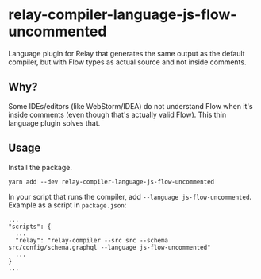# relay-compiler-language-js-flow-uncommented
Language plugin for Relay that generates the same output as the default compiler, but with Flow types as actual source and not inside comments. 

## Why?
Some IDEs/editors (like WebStorm/IDEA) do not understand Flow when it's inside comments (even though that's actually valid Flow). This thin language plugin solves that. 

## Usage
Install the package.

```
yarn add --dev relay-compiler-language-js-flow-uncommented
```

In your script that runs the compiler, add `--language js-flow-uncommented`. Example as a script in `package.json`:
```
...
"scripts": {
  ...
  "relay": "relay-compiler --src src --schema src/config/schema.graphql --language js-flow-uncommented"
  ...
}
...
```
